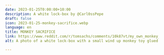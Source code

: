```yaml
---
date: 2023-01-25T0:00:00+10:00
description: A white lock-box by @Carl0ssPepe
draft: false
icon: 2023-01-25-monkey-sacrifice.webp
language: en
title: MONKEY SACRIFICE
link: https://www.reddit.com/r/tomsachs/comments/10k87vt/my_own_monkey_sacrifice/
alt: A photo of a white lock-box with a small wind up monkey toy glued on top.

---
```


